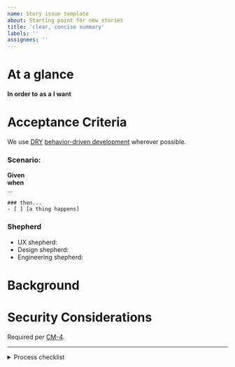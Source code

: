 ```yaml
---
name: Story issue template
about: Starting point for new stories
title: 'clear, concise summary'
labels: ''
assignees: ''
---
```


# At a glance

[comment]: # "Begin with a short summary so intent can be understood at a glance."

[comment]: # "In order to: some objective or value to be achieved"
[comment]: # "as a: stakeholder"
[comment]: # "I want: some new feature"

**In order to** 
**as a**
**I want**

# Acceptance Criteria

We use [DRY](https://docs.behat.org/en/latest/user_guide/writing_scenarios.html#backgrounds) [behavior-driven development](https://en.wikipedia.org/wiki/Behavior-driven_development#Behavioral_specifications) wherever possible.

[comment]: # "ACs should be clearly demoable/verifiable whenever possible."
[comment]: # "Given: the initial context at the beginning of the scenario"
[comment]: # "when: the event that triggers the scenario"
[comment]: # "then: the expected outcome(s)"
[comment]: # "Repeat scenarios as needed, or repeat behaviors and lists within a scenario as needed."

[comment]: # "The scenario should be a short, plain language description."
[comment]: # "Feeling repetitive? Apply the DRY (Don't Repeat Yourself) principle!"

### Scenario: 

**Given**   
**when**  
...

[comment]: # "Each task should be a verifiable outcome"
```[tasklist]
### then... 
- [ ] [a thing happens]
```

### Shepherd

[comment]: # "@ mention shepherds as we move across the board."

* UX shepherd: 
* Design shepherd: 
* Engineering shepherd: 

# Background

[comment]: # "Any helpful contextual notes or links to artifacts/evidence, if needed"

# Security Considerations

Required per [CM-4](https://nvd.nist.gov/800-53/Rev4/control/CM-4).

[comment]: # "Our SSP says 'The team ensures security implications are considered as part of the agile requirements refinement process by including a section in the issue template used as a basis for new work.'"
[comment]: # "Please do not remove this section without care."
[comment]: # "Note any security concerns that might be implicated in the change. 'None' is OK, but we must be explicit here."

---

<details>
  <summary>Process checklist</summary>
  
- [ ] Has a clear story statement
- [ ] Can reasonably be done in a few days (otherwise, split this up!)
- [ ] Shepherds have been identified
- [ ] UX youexes all the things
- [ ] Design designs all the things
- [ ] Engineering engineers all the things
- [ ] Meets acceptance criteria
- [ ] Meets [QASP conditions](https://derisking-guide.18f.gov/qasp/)
- [ ] Presented in a review
- [ ] Includes screenshots or references to artifacts
- [ ] Tagged with the sprint where it was finished
- [ ] Archived

### If there's UI...
- [ ] Screen reader - Listen to the experience with a screen reader extension, ensure the information presented in order
- [ ] Keyboard navigation - Run through acceptance criteria with keyboard tabs, ensure it works. 
- [ ] Text scaling - Adjust viewport to 1280 pixels wide and zoom to 200%, ensure everything renders as expected. Document 400% zoom issues with USWDS if appropriate.


</details>